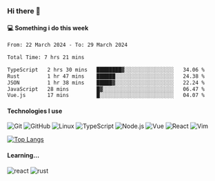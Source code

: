 ### Hi there 👋

#### 💻 Something i do this week

<!--START_SECTION:waka-->

```txt
From: 22 March 2024 - To: 29 March 2024

Total Time: 7 hrs 21 mins

TypeScript   2 hrs 30 mins   ████████▓░░░░░░░░░░░░░░░░   34.06 %
Rust         1 hr 47 mins    ██████░░░░░░░░░░░░░░░░░░░   24.38 %
JSON         1 hr 38 mins    █████▓░░░░░░░░░░░░░░░░░░░   22.24 %
JavaScript   28 mins         █▓░░░░░░░░░░░░░░░░░░░░░░░   06.47 %
Vue.js       17 mins         █░░░░░░░░░░░░░░░░░░░░░░░░   04.07 %
```

<!--END_SECTION:waka-->


#### Technologies I use
![Git](https://img.shields.io/badge/-Git-222222?style=flat&logo=git&logoColor=F05032)
![GitHub](https://img.shields.io/badge/-GitHub-181717?style=flat&logo=github)
![Linux](https://img.shields.io/badge/-Linux-222222?style=flat&logo=linux&logoColor=FCC624)
![TypeScript](https://img.shields.io/badge/-TypeScript-000000?style=flat&logo=typescript)
![Node.js](https://img.shields.io/badge/-Node.js-222222?style=flat&logo=node.js&logoColor=339933)
![Vue](https://img.shields.io/badge/-Vue-222222?style=flat&logo=Vue.js&logoColor=4FC08D)
![React](https://img.shields.io/badge/-React-222222?style=flat&logo=React&logoColor=blue)
![Vim](https://img.shields.io/badge/-Vim-222222?style=flat&logo=Vim&logoColor=green)

[![Top Langs](https://github-readme-stats.vercel.app/api/top-langs/?username=GodlessLiu&layout=compact)](https://github.com/anuraghazra/github-readme-stats)
#### Learning...
![react](https://img.shields.io/badge/react-18-blue.svg)
![rust](https://img.shields.io/badge/rust-yellow.svg)
